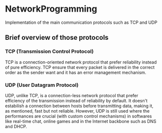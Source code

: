 # NetworkProgramming
Implementation of the main communication protocols such as TCP and UDP

## Brief overview of those protocols

### TCP (Transmission Control Protocol)
TCP is a connection-oriented network protocol that prefer reliability instead of pure efficiency. TCP ensure that every packet is delivered in the correct order as the sender want and it has an error management mechanism.

### UDP (User Datagram Protocol)
UDP, unlike TCP, is a connection-less network protocol that prefer efficiency of the transmission instead of reliability by default. It doesn't estabilish a connection between hosts before transmitting data, making it, as mentioned, fast but not reliable. However, UDP is still used where the performances are crucial (with custom control mechanisms) in softwares like real-time chat, online games and in the Internet backbone such as DNS and DHCP.
